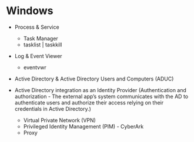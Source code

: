 # Windows

- Process & Service
  - Task Manager
  - tasklist | taskkill

- Log & Event Viewer
  - eventvwr 

- Active Directory & Active Directory Users and Computers (ADUC)

- Active Directory integration as an Identity Provider (Authentication and authorization - The external app’s system communicates with the AD to authenticate users and authorize their access relying on their credentials in Active Directory.)

  - Virtual Private Network (VPN)
  - Privileged Identity Management (PIM) - CyberArk
  - Proxy
